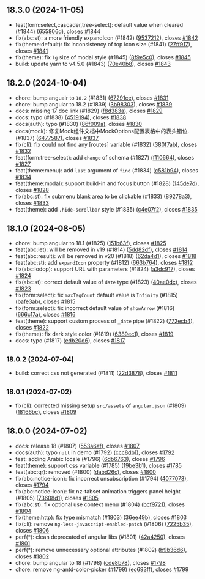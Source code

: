 ## 18.3.0 (2024-11-05)

* feat(form:select,cascader,tree-select): default value when cleared (#1844) ([655806d](https://github.com/ng-alain/delon/commit/655806d)), closes [#1844](https://github.com/ng-alain/delon/issues/1844)
* fix(abc:st): a more friendly expandIcon (#1842) ([9537212](https://github.com/ng-alain/delon/commit/9537212)), closes [#1842](https://github.com/ng-alain/delon/issues/1842)
* fix(theme:default): fix inconsistency of top icon size (#1841) ([27ff917](https://github.com/ng-alain/delon/commit/27ff917)), closes [#1841](https://github.com/ng-alain/delon/issues/1841)
* fix(theme): fix `lg` size of modal style (#1845) ([8f9e5c0](https://github.com/ng-alain/delon/commit/8f9e5c0)), closes [#1845](https://github.com/ng-alain/delon/issues/1845)
* build: update yarn to v4.5.0 (#1843) ([70e40b8](https://github.com/ng-alain/delon/commit/70e40b8)), closes [#1843](https://github.com/ng-alain/delon/issues/1843)



## 18.2.0 (2024-10-04)

* chore: bump angualr to `18.2` (#1831) ([67291ce](https://github.com/ng-alain/delon/commit/67291ce)), closes [#1831](https://github.com/ng-alain/delon/issues/1831)
* chore: bump angular to 18.2 (#1839) ([3b98303](https://github.com/ng-alain/delon/commit/3b98303)), closes [#1839](https://github.com/ng-alain/delon/issues/1839)
* docs: missing 17 doc link (#1829) ([f8d383a](https://github.com/ng-alain/delon/commit/f8d383a)), closes [#1829](https://github.com/ng-alain/delon/issues/1829)
* docs: typo (#1838) ([4519194](https://github.com/ng-alain/delon/commit/4519194)), closes [#1838](https://github.com/ng-alain/delon/issues/1838)
* docs(auth): typo (#1830) ([86f009a](https://github.com/ng-alain/delon/commit/86f009a)), closes [#1830](https://github.com/ng-alain/delon/issues/1830)
* docs(mock): 修复Mock组件文档中MockOptions配置表格中的表头错位. (#1837) ([6477587](https://github.com/ng-alain/delon/commit/6477587)), closes [#1837](https://github.com/ng-alain/delon/issues/1837)
* fix(cli): fix could not find any [routes] variable (#1832) ([380f7ab](https://github.com/ng-alain/delon/commit/380f7ab)), closes [#1832](https://github.com/ng-alain/delon/issues/1832)
* feat(form:tree-select): add `change` of schema (#1827) ([f110664](https://github.com/ng-alain/delon/commit/f110664)), closes [#1827](https://github.com/ng-alain/delon/issues/1827)
* feat(theme:menu): add `last` argument of `find` (#1834) ([c581b94](https://github.com/ng-alain/delon/commit/c581b94)), closes [#1834](https://github.com/ng-alain/delon/issues/1834)
* feat(theme:modal): support build-in and focus button (#1828) ([145de7d](https://github.com/ng-alain/delon/commit/145de7d)), closes [#1828](https://github.com/ng-alain/delon/issues/1828)
* fix(abc:st): fix submenu blank area to be clickable (#1833) ([89278a3](https://github.com/ng-alain/delon/commit/89278a3)), closes [#1833](https://github.com/ng-alain/delon/issues/1833)
* feat(theme): add `.hide-scrollbar` style (#1835) ([c4e07f2](https://github.com/ng-alain/delon/commit/c4e07f2)), closes [#1835](https://github.com/ng-alain/delon/issues/1835)



## 18.1.0 (2024-08-05)

* chore: bump angular to 18.1 (#1825) ([151b63f](https://github.com/ng-alain/delon/commit/151b63f)), closes [#1825](https://github.com/ng-alain/delon/issues/1825)
* feat(abc:let): will be removed in v19 (#1814) ([5dd82df](https://github.com/ng-alain/delon/commit/5dd82df)), closes [#1814](https://github.com/ng-alain/delon/issues/1814)
* feat(abc:result): will be removed in v20 (#1818) ([62da4d1](https://github.com/ng-alain/delon/commit/62da4d1)), closes [#1818](https://github.com/ng-alain/delon/issues/1818)
* feat(abc:st): add `expandIcon` property (#1812) ([663b764](https://github.com/ng-alain/delon/commit/663b764)), closes [#1812](https://github.com/ng-alain/delon/issues/1812)
* fix(abc:lodop): support URL with parameters (#1824) ([a3dc917](https://github.com/ng-alain/delon/commit/a3dc917)), closes [#1824](https://github.com/ng-alain/delon/issues/1824)
* fix(abc:st): correct default value of `date` type (#1823) ([40ae0dc](https://github.com/ng-alain/delon/commit/40ae0dc)), closes [#1823](https://github.com/ng-alain/delon/issues/1823)
* fix(form:select): fix `maxTagCount` default value is `Infinity` (#1815) ([bafe3ab](https://github.com/ng-alain/delon/commit/bafe3ab)), closes [#1815](https://github.com/ng-alain/delon/issues/1815)
* fix(form:select): fix incorrect default value of `showArrow` (#1816) ([666c17a](https://github.com/ng-alain/delon/commit/666c17a)), closes [#1816](https://github.com/ng-alain/delon/issues/1816)
* feat(theme): support custom process of `_date` pipe (#1822) ([772ecb4](https://github.com/ng-alain/delon/commit/772ecb4)), closes [#1822](https://github.com/ng-alain/delon/issues/1822)
* fix(theme): fix dark style color (#1819) ([6389ec1](https://github.com/ng-alain/delon/commit/6389ec1)), closes [#1819](https://github.com/ng-alain/delon/issues/1819)
* docs: typo (#1817) ([edb20d6](https://github.com/ng-alain/delon/commit/edb20d6)), closes [#1817](https://github.com/ng-alain/delon/issues/1817)



## <small>18.0.2 (2024-07-04)</small>

* build: correct css not generated (#1811) ([22d3878](https://github.com/ng-alain/delon/commit/22d3878)), closes [#1811](https://github.com/ng-alain/delon/issues/1811)



## <small>18.0.1 (2024-07-02)</small>

* fix(cli): corrected missing setup `src/assets` of `angular.json` (#1809) ([18166bc](https://github.com/ng-alain/delon/commit/18166bc)), closes [#1809](https://github.com/ng-alain/delon/issues/1809)



## 18.0.0 (2024-07-02)

* docs: release 18 (#1807) ([553a6af](https://github.com/ng-alain/delon/commit/553a6af)), closes [#1807](https://github.com/ng-alain/delon/issues/1807)
* docs(auth): typo `null` in demo (#1792) ([ccc8db1](https://github.com/ng-alain/delon/commit/ccc8db1)), closes [#1792](https://github.com/ng-alain/delon/issues/1792)
* feat: adding Arabic locale (#1796) ([6db6763](https://github.com/ng-alain/delon/commit/6db6763)), closes [#1796](https://github.com/ng-alain/delon/issues/1796)
* feat(theme): support css variable (#1785) ([19be3b1](https://github.com/ng-alain/delon/commit/19be3b1)), closes [#1785](https://github.com/ng-alain/delon/issues/1785)
* feat(abc:qr): removed (#1800) ([dabd26c](https://github.com/ng-alain/delon/commit/dabd26c)), closes [#1800](https://github.com/ng-alain/delon/issues/1800)
* fix(abc:notice-icon): fix incorrect unsubscription (#1794) ([4077073](https://github.com/ng-alain/delon/commit/4077073)), closes [#1794](https://github.com/ng-alain/delon/issues/1794)
* fix(abc:notice-icon): fix nz-tabset animation triggers panel height (#1805) ([73608d1](https://github.com/ng-alain/delon/commit/73608d1)), closes [#1805](https://github.com/ng-alain/delon/issues/1805)
* fix(abc:st): fix optional use context menu (#1804) ([bcf9721](https://github.com/ng-alain/delon/commit/bcf9721)), closes [#1804](https://github.com/ng-alain/delon/issues/1804)
* fix(theme:http): fix type mismatch (#1803) ([36ee49b](https://github.com/ng-alain/delon/commit/36ee49b)), closes [#1803](https://github.com/ng-alain/delon/issues/1803)
* fix(cli): remove `ng-less-javascript-enabled-patch` (#1806) ([7225b35](https://github.com/ng-alain/delon/commit/7225b35)), closes [#1806](https://github.com/ng-alain/delon/issues/1806)
* perf(*): clean deprecated of angular libs (#1801) ([42a4250](https://github.com/ng-alain/delon/commit/42a4250)), closes [#1801](https://github.com/ng-alain/delon/issues/1801)
* perf(*): remove unnecessary optional attributes (#1802) ([b9b36d6](https://github.com/ng-alain/delon/commit/b9b36d6)), closes [#1802](https://github.com/ng-alain/delon/issues/1802)
* chore: bump angular to 18 (#1798) ([cde8b78](https://github.com/ng-alain/delon/commit/cde8b78)), closes [#1798](https://github.com/ng-alain/delon/issues/1798)
* chore: remove ng-antd-color-picker (#1799) ([ec693ff](https://github.com/ng-alain/delon/commit/ec693ff)), closes [#1799](https://github.com/ng-alain/delon/issues/1799)

